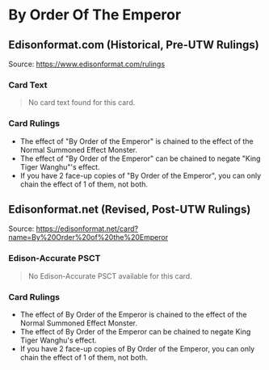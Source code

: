 # By Order Of The Emperor

## Edisonformat.com (Historical, Pre-UTW Rulings)

Source: https://www.edisonformat.com/rulings

### Card Text

> No card text found for this card.

### Card Rulings

*   The effect of "By Order of the Emperor" is chained to the effect of the Normal Summoned Effect Monster.
*   The effect of "By Order of the Emperor" can be chained to negate "King Tiger Wanghu"'s effect.
*   If you have 2 face-up copies of "By Order of the Emperor", you can only chain the effect of 1 of them, not both.

## Edisonformat.net (Revised, Post-UTW Rulings)

Source: https://edisonformat.net/card?name=By%20Order%20of%20the%20Emperor

### Edison-Accurate PSCT

> No Edison-Accurate PSCT available for this card.

### Card Rulings

*   The effect of By Order of the Emperor is chained to the effect of the Normal Summoned Effect Monster.
*   The effect of By Order of the Emperor can be chained to negate King Tiger Wanghu's effect.
*   If you have 2 face-up copies of By Order of the Emperor, you can only chain the effect of 1 of them, not both.
            